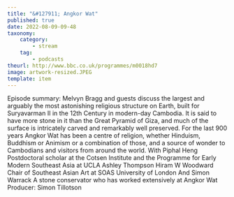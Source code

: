 ```yaml
---
title: "&#127911; Angkor Wat"
published: true
date: 2022-08-09-09-48
taxonomy:
    category:
        - stream
    tag:
        - podcasts
theurl: http://www.bbc.co.uk/programmes/m0018hd7
image: artwork-resized.JPEG
template: item
---
```


Episode summary: Melvyn Bragg and guests discuss the largest and arguably the most astonishing religious structure on Earth, built for Suryavarman II in the 12th Century in modern-day Cambodia. It is said to have more stone in it than the Great Pyramid of Giza, and much of the surface is intricately carved and remarkably well preserved. For the last 900 years Angkor Wat has been a centre of religion, whether Hinduism, Buddhism or Animism or a combination of those, and a source of wonder to Cambodians and visitors from around the world. With Piphal Heng Postdoctoral scholar at the Cotsen Institute and the Programme for Early Modern Southeast Asia at UCLA Ashley Thompson Hiram W Woodward Chair of Southeast Asian Art at SOAS University of London And Simon Warrack A stone conservator who has worked extensively at Angkor Wat Producer: Simon Tillotson
